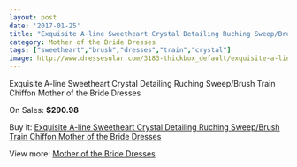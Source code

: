 ```yaml
---
layout: post
date: '2017-01-25'
title: "Exquisite A-line Sweetheart Crystal Detailing Ruching Sweep/Brush Train Chiffon Mother of the Bride Dresses"
category: Mother of the Bride Dresses
tags: ["sweetheart","brush","dresses","train","crystal"]
image: http://www.dressesular.com/3183-thickbox_default/exquisite-a-line-sweetheart-crystal-detailing-ruching-sweep-brush-train-chiffon-mother-of-the-bride-dresses.jpg
---
```

Exquisite A-line Sweetheart Crystal Detailing Ruching Sweep/Brush Train Chiffon Mother of the Bride Dresses

On Sales: **$290.98**
<a href="https://www.dressesular.com/mother-of-the-bride-dresses/1165-exquisite-a-line-sweetheart-crystal-detailing-ruching-sweep-brush-train-chiffon-mother-of-the-bride-dresses.html"><amp-img layout="responsive" width="600" height="600" src="//www.dressesular.com/3183-thickbox_default/exquisite-a-line-sweetheart-crystal-detailing-ruching-sweep-brush-train-chiffon-mother-of-the-bride-dresses.jpg" alt="Exquisite A-line Sweetheart Crystal Detailing Ruching Sweep/Brush Train Chiffon Mother of the Bride Dresses 0" /></a>
<a href="https://www.dressesular.com/mother-of-the-bride-dresses/1165-exquisite-a-line-sweetheart-crystal-detailing-ruching-sweep-brush-train-chiffon-mother-of-the-bride-dresses.html"><amp-img layout="responsive" width="600" height="600" src="//www.dressesular.com/3185-thickbox_default/exquisite-a-line-sweetheart-crystal-detailing-ruching-sweep-brush-train-chiffon-mother-of-the-bride-dresses.jpg" alt="Exquisite A-line Sweetheart Crystal Detailing Ruching Sweep/Brush Train Chiffon Mother of the Bride Dresses 1" /></a>
<a href="https://www.dressesular.com/mother-of-the-bride-dresses/1165-exquisite-a-line-sweetheart-crystal-detailing-ruching-sweep-brush-train-chiffon-mother-of-the-bride-dresses.html"><amp-img layout="responsive" width="600" height="600" src="//www.dressesular.com/3184-thickbox_default/exquisite-a-line-sweetheart-crystal-detailing-ruching-sweep-brush-train-chiffon-mother-of-the-bride-dresses.jpg" alt="Exquisite A-line Sweetheart Crystal Detailing Ruching Sweep/Brush Train Chiffon Mother of the Bride Dresses 2" /></a>

Buy it: [Exquisite A-line Sweetheart Crystal Detailing Ruching Sweep/Brush Train Chiffon Mother of the Bride Dresses](https://www.dressesular.com/mother-of-the-bride-dresses/1165-exquisite-a-line-sweetheart-crystal-detailing-ruching-sweep-brush-train-chiffon-mother-of-the-bride-dresses.html "Exquisite A-line Sweetheart Crystal Detailing Ruching Sweep/Brush Train Chiffon Mother of the Bride Dresses")

View more: [Mother of the Bride Dresses](https://www.dressesular.com/6-mother-of-the-bride-dresses "Mother of the Bride Dresses")